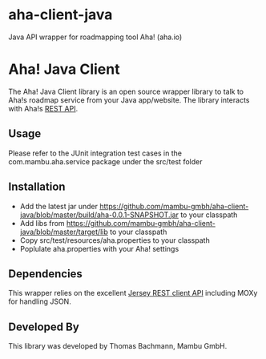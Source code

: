 # aha-client-java
Java API wrapper for roadmapping tool Aha! (aha.io)

Aha! Java Client
===================

The Aha! Java Client library is an open source wrapper library to talk to Aha!s roadmap service from your Java app/website. The library interacts with Aha!s [REST API](http://aha.io/api).


Usage
-----

Please refer to the JUnit integration test cases in the com.mambu.aha.service package under the src/test folder


Installation
------------

*   Add the latest jar under https://github.com/mambu-gmbh/aha-client-java/blob/master/build/aha-0.0.1-SNAPSHOT.jar to your classpath
*   Add libs from https://github.com/mambu-gmbh/aha-client-java/blob/master/target/lib to your classpath
*   Copy src/test/resources/aha.properties to your classpath
*   Poplulate aha.properties with your Aha! settings


Dependencies
------------

This wrapper relies on the excellent [Jersey REST client API](https://jersey.dev.java.net/) including MOXy for handling JSON.

Developed By
-------------

This library was developed by Thomas Bachmann, Mambu GmbH.
